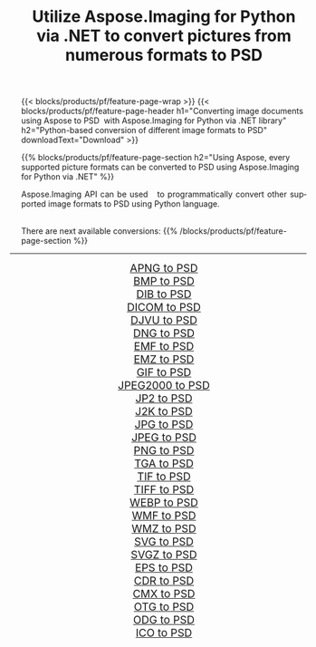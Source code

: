 ﻿---
title: Utilize Aspose.Imaging for Python via .NET to convert pictures from numerous formats to PSD 
weight: 3920
url: /python-net/conversion/to/psd 
lang: en
langdirlevel: 2
locales: zh-hans,ja,it,ru,de,es,fr,nl,id,lt,pl,pt,vi,tr,ko,zh-hant,ar,hi,th,sv,cs,uk,he
description: You can use Aspose.Imaging for Python via .NET library to convert from a variety of formats to PSD
---

{{< blocks/products/pf/feature-page-wrap >}}
{{< blocks/products/pf/feature-page-header h1="Converting image documents using Aspose to PSD  with Aspose.Imaging for Python via .NET library" h2="Python-based conversion of different image formats to PSD" downloadText="Download" >}}


{{% blocks/products/pf/feature-page-section  h2="Using Aspose, every supported picture formats can be converted to PSD using Aspose.Imaging for Python via .NET" %}}
<p align=justify>Aspose.Imaging API can be used   to programmatically convert other supported image formats to PSD using Python language.</p>
<br/>
There are next available conversions:
{{% /blocks/products/pf/feature-page-section %}}
<div class="container-fluid productfamilypage bg-gray">
    <div class="convertypes bg-gray agp-content section">
        <div class="container">
		<hr style="margin-left:-20px;"/>
		<div class="row other-converters" style="gap: 10px;font-size: 19px;text-align:center;">
		    <div class='col-md-2 other-converter remove-lp remove-rp'><a href="/imaging/python-net/conversion/apng-to-psd" style="padding:15px;">APNG to PSD</a></div>
<div class='col-md-2 other-converter remove-lp remove-rp'><a href="/imaging/python-net/conversion/bmp-to-psd" style="padding:15px;">BMP to PSD</a></div>
<div class='col-md-2 other-converter remove-lp remove-rp'><a href="/imaging/python-net/conversion/dib-to-psd" style="padding:15px;">DIB to PSD</a></div>
<div class='col-md-2 other-converter remove-lp remove-rp'><a href="/imaging/python-net/conversion/dicom-to-psd" style="padding:15px;">DICOM to PSD</a></div>
<div class='col-md-2 other-converter remove-lp remove-rp'><a href="/imaging/python-net/conversion/djvu-to-psd" style="padding:15px;">DJVU to PSD</a></div>
<div class='col-md-2 other-converter remove-lp remove-rp'><a href="/imaging/python-net/conversion/dng-to-psd" style="padding:15px;">DNG to PSD</a></div>
<div class='col-md-2 other-converter remove-lp remove-rp'><a href="/imaging/python-net/conversion/emf-to-psd" style="padding:15px;">EMF to PSD</a></div>
<div class='col-md-2 other-converter remove-lp remove-rp'><a href="/imaging/python-net/conversion/emz-to-psd" style="padding:15px;">EMZ to PSD</a></div>
<div class='col-md-2 other-converter remove-lp remove-rp'><a href="/imaging/python-net/conversion/gif-to-psd" style="padding:15px;">GIF to PSD</a></div>
<div class='col-md-2 other-converter remove-lp remove-rp'><a href="/imaging/python-net/conversion/jpeg2000-to-psd" style="padding:15px;">JPEG2000 to PSD</a></div>
<div class='col-md-2 other-converter remove-lp remove-rp'><a href="/imaging/python-net/conversion/jp2-to-psd" style="padding:15px;">JP2 to PSD</a></div>
<div class='col-md-2 other-converter remove-lp remove-rp'><a href="/imaging/python-net/conversion/j2k-to-psd" style="padding:15px;">J2K to PSD</a></div>
<div class='col-md-2 other-converter remove-lp remove-rp'><a href="/imaging/python-net/conversion/jpg-to-psd" style="padding:15px;">JPG to PSD</a></div>
<div class='col-md-2 other-converter remove-lp remove-rp'><a href="/imaging/python-net/conversion/jpeg-to-psd" style="padding:15px;">JPEG to PSD</a></div>
<div class='col-md-2 other-converter remove-lp remove-rp'><a href="/imaging/python-net/conversion/png-to-psd" style="padding:15px;">PNG to PSD</a></div>
<div class='col-md-2 other-converter remove-lp remove-rp'><a href="/imaging/python-net/conversion/tga-to-psd" style="padding:15px;">TGA to PSD</a></div>
<div class='col-md-2 other-converter remove-lp remove-rp'><a href="/imaging/python-net/conversion/tif-to-psd" style="padding:15px;">TIF to PSD</a></div>
<div class='col-md-2 other-converter remove-lp remove-rp'><a href="/imaging/python-net/conversion/tiff-to-psd" style="padding:15px;">TIFF to PSD</a></div>
<div class='col-md-2 other-converter remove-lp remove-rp'><a href="/imaging/python-net/conversion/webp-to-psd" style="padding:15px;">WEBP to PSD</a></div>
<div class='col-md-2 other-converter remove-lp remove-rp'><a href="/imaging/python-net/conversion/wmf-to-psd" style="padding:15px;">WMF to PSD</a></div>
<div class='col-md-2 other-converter remove-lp remove-rp'><a href="/imaging/python-net/conversion/wmz-to-psd" style="padding:15px;">WMZ to PSD</a></div>
<div class='col-md-2 other-converter remove-lp remove-rp'><a href="/imaging/python-net/conversion/svg-to-psd" style="padding:15px;">SVG to PSD</a></div>
<div class='col-md-2 other-converter remove-lp remove-rp'><a href="/imaging/python-net/conversion/svgz-to-psd" style="padding:15px;">SVGZ to PSD</a></div>
<div class='col-md-2 other-converter remove-lp remove-rp'><a href="/imaging/python-net/conversion/eps-to-psd" style="padding:15px;">EPS to PSD</a></div>
<div class='col-md-2 other-converter remove-lp remove-rp'><a href="/imaging/python-net/conversion/cdr-to-psd" style="padding:15px;">CDR to PSD</a></div>
<div class='col-md-2 other-converter remove-lp remove-rp'><a href="/imaging/python-net/conversion/cmx-to-psd" style="padding:15px;">CMX to PSD</a></div>
<div class='col-md-2 other-converter remove-lp remove-rp'><a href="/imaging/python-net/conversion/otg-to-psd" style="padding:15px;">OTG to PSD</a></div>
<div class='col-md-2 other-converter remove-lp remove-rp'><a href="/imaging/python-net/conversion/odg-to-psd" style="padding:15px;">ODG to PSD</a></div>
<div class='col-md-2 other-converter remove-lp remove-rp'><a href="/imaging/python-net/conversion/ico-to-psd" style="padding:15px;">ICO to PSD</a></div>
                </div>
        </div>
    </div>
</div>
<br/>

